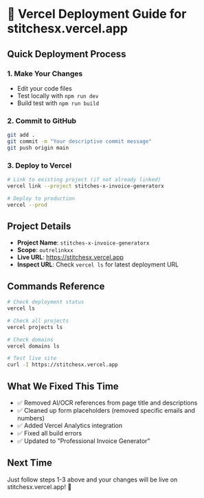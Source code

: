 # 🚀 Vercel Deployment Guide for stitchesx.vercel.app

## Quick Deployment Process

### 1. Make Your Changes
- Edit your code files
- Test locally with `npm run dev`
- Build test with `npm run build`

### 2. Commit to GitHub
```bash
git add .
git commit -m "Your descriptive commit message"
git push origin main
```

### 3. Deploy to Vercel
```bash
# Link to existing project (if not already linked)
vercel link --project stitches-x-invoice-generatorx

# Deploy to production
vercel --prod
```

## Project Details
- **Project Name**: `stitches-x-invoice-generatorx`
- **Scope**: `outrelinkxx`
- **Live URL**: https://stitchesx.vercel.app
- **Inspect URL**: Check `vercel ls` for latest deployment URL

## Commands Reference
```bash
# Check deployment status
vercel ls

# Check all projects
vercel projects ls

# Check domains
vercel domains ls

# Test live site
curl -I https://stitchesx.vercel.app
```

## What We Fixed This Time
- ✅ Removed AI/OCR references from page title and descriptions
- ✅ Cleaned up form placeholders (removed specific emails and numbers)
- ✅ Added Vercel Analytics integration
- ✅ Fixed all build errors
- ✅ Updated to "Professional Invoice Generator"

## Next Time
Just follow steps 1-3 above and your changes will be live on stitchesx.vercel.app! 🎉
